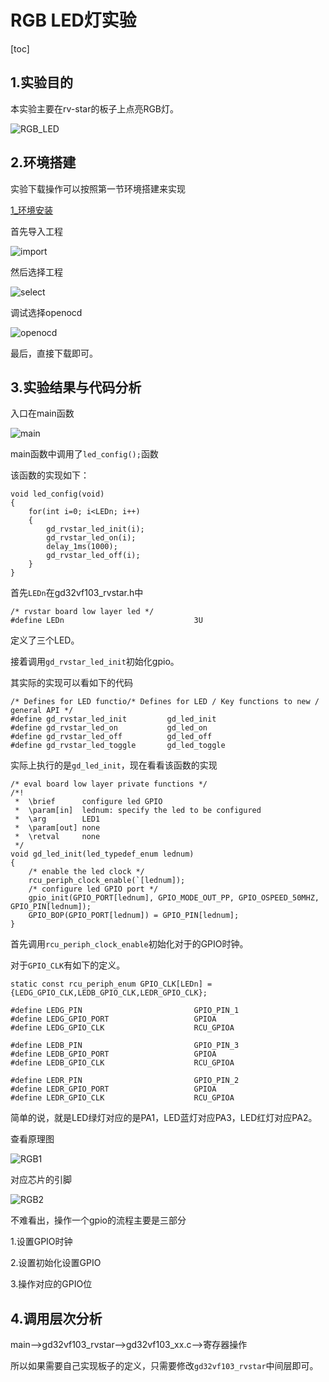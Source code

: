 # RGB LED灯实验

[toc]

## 1.实验目的

本实验主要在rv-star的板子上点亮RGB灯。

![RGB_LED](figures/2/RGB_LED.png)

## 2.环境搭建

实验下载操作可以按照第一节环境搭建来实现

[1_环境安装](./1_环境安装.md)

首先导入工程

![import](figures/2/import.png)

然后选择工程

![select](figures/2/select.png)

调试选择openocd

![openocd](figures/2/openocd.png)

最后，直接下载即可。

## 3.实验结果与代码分析

入口在main函数

![main](figures/2/main.png)

main函数中调用了`led_config();`函数

该函数的实现如下：

```
void led_config(void)
{
    for(int i=0; i<LEDn; i++)
    {
        gd_rvstar_led_init(i);
        gd_rvstar_led_on(i);
        delay_1ms(1000);
        gd_rvstar_led_off(i);
    }
}
```

首先`LEDn`在gd32vf103_rvstar.h中

```
/* rvstar board low layer led */
#define LEDn                             3U
```

定义了三个LED。

接着调用`gd_rvstar_led_init`初始化gpio。

其实际的实现可以看如下的代码

```
/* Defines for LED functio/* Defines for LED / Key functions to new / general API */
#define gd_rvstar_led_init         gd_led_init
#define gd_rvstar_led_on           gd_led_on
#define gd_rvstar_led_off          gd_led_off
#define gd_rvstar_led_toggle       gd_led_toggle
```

实际上执行的是`gd_led_init`，现在看看该函数的实现

```
/* eval board low layer private functions */
/*!
 *  \brief      configure led GPIO
 *  \param[in]  lednum: specify the led to be configured
 *  \arg        LED1
 *  \param[out] none
 *  \retval     none
 */
void gd_led_init(led_typedef_enum lednum)
{
    /* enable the led clock */
    rcu_periph_clock_enable(`[lednum]);
    /* configure led GPIO port */
    gpio_init(GPIO_PORT[lednum], GPIO_MODE_OUT_PP, GPIO_OSPEED_50MHZ, GPIO_PIN[lednum]);
    GPIO_BOP(GPIO_PORT[lednum]) = GPIO_PIN[lednum];
}
```

首先调用`rcu_periph_clock_enable`初始化对于的GPIO时钟。

对于`GPIO_CLK`有如下的定义。

```
static const rcu_periph_enum GPIO_CLK[LEDn] = {LEDG_GPIO_CLK,LEDB_GPIO_CLK,LEDR_GPIO_CLK};
```

```
#define LEDG_PIN                         GPIO_PIN_1
#define LEDG_GPIO_PORT                   GPIOA
#define LEDG_GPIO_CLK                    RCU_GPIOA

#define LEDB_PIN                         GPIO_PIN_3
#define LEDB_GPIO_PORT                   GPIOA
#define LEDB_GPIO_CLK                    RCU_GPIOA

#define LEDR_PIN                         GPIO_PIN_2
#define LEDR_GPIO_PORT                   GPIOA
#define LEDR_GPIO_CLK                    RCU_GPIOA
```

简单的说，就是LED绿灯对应的是PA1，LED蓝灯对应PA3，LED红灯对应PA2。

查看原理图

![RGB1](figures/2/RGB1.png)

对应芯片的引脚

![RGB2](figures/2/RGB2.png)

不难看出，操作一个gpio的流程主要是三部分

1.设置GPIO时钟

2.设置初始化设置GPIO

3.操作对应的GPIO位

## 4.调用层次分析

main-->gd32vf103_rvstar-->gd32vf103_xx.c-->寄存器操作

所以如果需要自己实现板子的定义，只需要修改`gd32vf103_rvstar`中间层即可。



